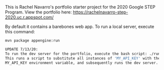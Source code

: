 This is Rachel Navarro's portfolio starter project for the 2020 Google STEP Program.
View the portfolio here: https://rachelnavarro-step-2020.uc.r.appspot.com/

By default it contains a barebones web app. To run a local server, execute this
command:

```bash
mvn package appengine:run

UPDATE 7/13/20:
To run the dev server for the portfolio, execute the bash script: ./runPortfolio.sh
This runs a script to substitute all instances of 'MY_API_KEY' with the value of the 
MY_API_KEY environment variable, and subsequently runs the dev server.
